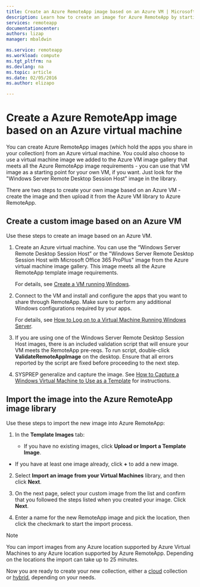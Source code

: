 ```yaml
---
title: Create an Azure RemoteApp image based on an Azure VM | Microsoft Azure
description: Learn how to create an image for Azure RemoteApp by starting with an Azure virtual machine.
services: remoteapp
documentationcenter: 
authors: lizap
manager: mbaldwin

ms.service: remoteapp
ms.workload: compute
ms.tgt_pltfrm: na
ms.devlang: na
ms.topic: article
ms.date: 02/05/2016
ms.author: elizapo

---
```

# Create a Azure RemoteApp image based on an Azure virtual machine
You can create Azure RemoteApp images (which hold the apps you share in your collection) from an Azure virtual machine. You could also choose to use a virtual machine image we added to the Azure VM image gallery that meets all the Azure RemoteApp image requirements - you can use that VM image as a starting point for your own VM, if you want. Just look for the "Windows Server Remote Desktop Session Host" image in the library.

There are two steps to create your own image based on an Azure VM - create the image and then upload it from the Azure VM library to Azure RemoteApp.

## Create a custom image based on an Azure VM
Use these steps to create an image based on an Azure VM.

1. Create an Azure virtual machine. You can use the “Windows Server Remote Desktop Session Host” or the "Windows Server Remote Desktop Session Host with Microsoft Office 365 ProPlus" image from the Azure virtual machine image gallery. This image meets all the Azure RemoteApp template image requirements.

    For details, see [Create a VM running Windows](../virtual-machines/virtual-machines-windows-tutorial.md).

2. Connect to the VM and install and configure the apps that you want to share through RemoteApp. Make sure to perform any additional Windows configurations required by your apps.

    For details, see [How to Log on to a Virtual Machine Running Windows Server](../virtual-machines/virtual-machines-log-on-windows-server.md).

3. If you are using one of the Windows Server Remote Desktop Session Host images, there is an included validation script that will ensure your VM meets the RemoteApp pre-reqs. To run script, double-click **ValidateRemoteAppImage** on the desktop. Ensure that all errors reported by the script are fixed before proceeding to the next step.

4. SYSPREP generalize and capture the image. See [How to Capture a Windows Virtual Machine to Use as a Template](../virtual-machines/virtual-machines-capture-image-windows-server.md) for instructions.


## Import the image into the Azure RemoteApp image library
Use these steps to import the new image into Azure RemoteApp:

1. In the **Template Images** tab:

   * If you have no existing images, click **Upload or Import a Template Image**.
* If you have at least one image already, click **+** to add a new image.

2. Select **Import an image from your Virtual Machines** library, and then click **Next**.

3. On the next page, select your custom image from the list and confirm that you followed the steps listed when you created your image. Click **Next**.

4. Enter a name for the new RemoteApp image and pick the location, then click the checkmark to start the import process.

> [!NOTE]
> You can import images from any Azure location supported by Azure Virtual Machines to any Azure location supported by Azure RemoteApp. Depending on the locations the import can take up to 25 minutes.
> 
> 
Now you are ready to create your new collection, either a [cloud](remoteapp-create-cloud-deployment.md) collection or [hybrid](remoteapp-create-hybrid-deployment.md), depending on your needs.

